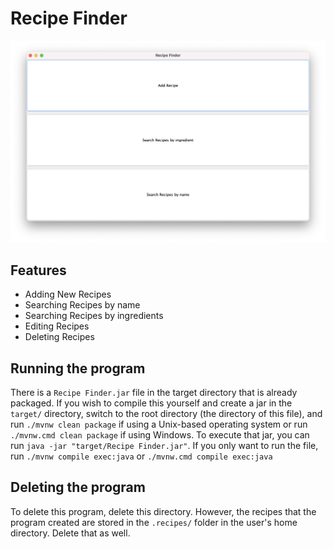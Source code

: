 # Recipe Finder

![Home Screen](screenshots/homepage.png)

## Features

* Adding New Recipes
* Searching Recipes by name
* Searching Recipes by ingredients
* Editing Recipes
* Deleting Recipes

## Running the program

There is a `Recipe Finder.jar` file in the target directory that
is already packaged. If you wish to compile this yourself and create a jar in the 
`target/` directory, switch to the root directory (the directory of this file),
and run `./mvnw clean package` if using a Unix-based operating system
or run `./mvnw.cmd clean package` if using Windows. To execute that jar,
you can run `java -jar "target/Recipe Finder.jar"`. If you only want 
to run the file, run `./mvnw compile exec:java` or `./mvnw.cmd compile exec:java`

## Deleting the program

To delete this program, delete this directory. However, the recipes
that the program created are stored in the `.recipes/` folder in the
user's home directory. Delete that as well.
